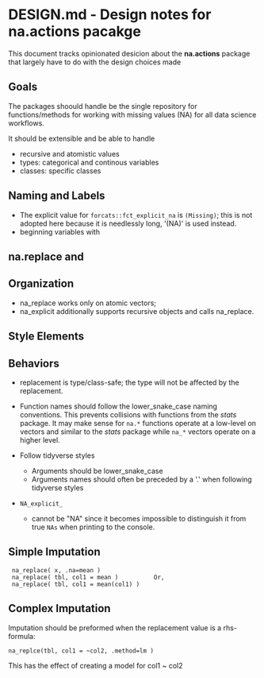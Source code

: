 # DESIGN.md - Design notes for na.actions pacakge

This document tracks opinionated desicion about the **na.actions** package that 
largely have to do with the design choices made

## Goals 

The packages shoould handle be the single repository for functions/methods for 
working with missing values (NA) for all data science workflows.

It should be extensible and be able to handle 

 - recursive and atomistic values
 - types: categorical and continous variables
 - classes: specific classes


## Naming and Labels

 - The explicit value for `forcats::fct_explicit_na` is `(Missing)`; this is not
   adopted here because it is needlessly long, '(NA)' is used instead.
 - beginning variables with 
 
 
 
## na.replace and 

## Organization 

 - na_replace works only on atomic vectors; 
 - na_explicit additionally supports recursive objects and calls na_replace. 

## Style Elements


## Behaviors

 - replacement is type/class-safe; the type will not be affected by the 
   replacement.
 - Function names should follow the lower_snake_case naming conventions. This prevents
   collisions with functions from the *stats* package. It may make sense for
   `na.*` functions operate at a low-level on vectors and similar to the *stats*
   package while `na_*` vectors operate
   on a higher level.
   
   
 - Follow tidyverse styles
   - Arguments should be lower_snake_case
   - Arguments names should often be preceded by a '.' when following tidyverse 
   styles 
 - `NA_explicit_` 
   - cannot be "NA" since it becomes impossible to distinguish it from true 
     `NAs` when printing to the console.
  
  
## Simple Imputation 

     na_replace( x, .na=mean )
     na_replace( tbl, col1 = mean )          Or, 
     na_replace( tbl, col1 = mean(col1) )
     

## Complex Imputation 

Imputation should be preformed when the replacement value is a rhs-formula:

    na_replce(tbl, col1 = ~col2, .method=lm )
  
This has the effect of creating a model for col1 ~ col2  

